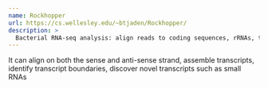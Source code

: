 ```yaml
---
name: Rockhopper
url: https://cs.wellesley.edu/~btjaden/Rockhopper/
description: >
  Bacterial RNA-seq analysis: align reads to coding sequences, rRNAs, tRNAs, and miscellaneous RNAs
---
```


It can align on both the sense and anti-sense strand, assemble transcripts, identify transcript boundaries, discover novel transcripts such as small RNAs
